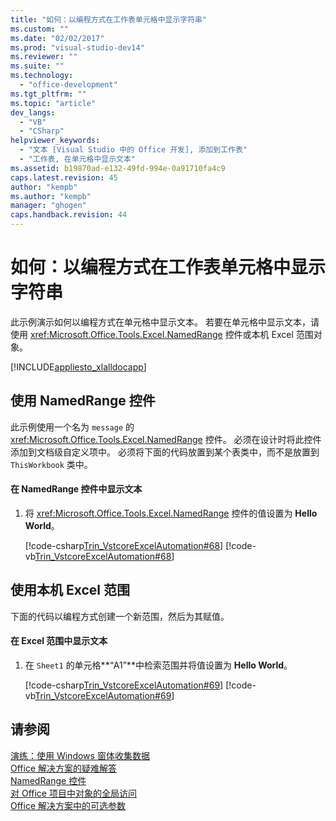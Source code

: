 ```yaml
---
title: "如何：以编程方式在工作表单元格中显示字符串"
ms.custom: ""
ms.date: "02/02/2017"
ms.prod: "visual-studio-dev14"
ms.reviewer: ""
ms.suite: ""
ms.technology: 
  - "office-development"
ms.tgt_pltfrm: ""
ms.topic: "article"
dev_langs: 
  - "VB"
  - "CSharp"
helpviewer_keywords: 
  - "文本 [Visual Studio 中的 Office 开发], 添加到工作表"
  - "工作表, 在单元格中显示文本"
ms.assetid: b19870ad-e132-49fd-994e-0a91710fa4c9
caps.latest.revision: 45
author: "kempb"
ms.author: "kempb"
manager: "ghogen"
caps.handback.revision: 44
---
```

# 如何：以编程方式在工作表单元格中显示字符串
  此示例演示如何以编程方式在单元格中显示文本。  若要在单元格中显示文本，请使用 <xref:Microsoft.Office.Tools.Excel.NamedRange> 控件或本机 Excel 范围对象。  
  
 [!INCLUDE[appliesto_xlalldocapp](../vsto/includes/appliesto-xlalldocapp-md.md)]  
  
## 使用 NamedRange 控件  
 此示例使用一个名为 `message` 的 <xref:Microsoft.Office.Tools.Excel.NamedRange> 控件。  必须在设计时将此控件添加到文档级自定义项中。  必须将下面的代码放置到某个表类中，而不是放置到 `ThisWorkbook` 类中。  
  
#### 在 NamedRange 控件中显示文本  
  
1.  将 <xref:Microsoft.Office.Tools.Excel.NamedRange> 控件的值设置为 **Hello World**。  
  
     [!code-csharp[Trin_VstcoreExcelAutomation#68](../snippets/csharp/VS_Snippets_OfficeSP/Trin_VstcoreExcelAutomation/CS/Sheet1.cs#68)]
     [!code-vb[Trin_VstcoreExcelAutomation#68](../snippets/visualbasic/VS_Snippets_OfficeSP/Trin_VstcoreExcelAutomation/VB/Sheet1.vb#68)]  
  
## 使用本机 Excel 范围  
 下面的代码以编程方式创建一个新范围，然后为其赋值。  
  
#### 在 Excel 范围中显示文本  
  
1.  在 `Sheet1` 的单元格**“A1”**中检索范围并将值设置为 **Hello World**。  
  
     [!code-csharp[Trin_VstcoreExcelAutomation#69](../snippets/csharp/VS_Snippets_OfficeSP/Trin_VstcoreExcelAutomation/CS/Sheet1.cs#69)]
     [!code-vb[Trin_VstcoreExcelAutomation#69](../snippets/visualbasic/VS_Snippets_OfficeSP/Trin_VstcoreExcelAutomation/VB/Sheet1.vb#69)]  
  
## 请参阅  
 [演练：使用 Windows 窗体收集数据](../vsto/walkthrough-collecting-data-using-a-windows-form.md)   
 [Office 解决方案的疑难解答](../vsto/troubleshooting-office-solutions.md)   
 [NamedRange 控件](../vsto/namedrange-control.md)   
 [对 Office 项目中对象的全局访问](../vsto/global-access-to-objects-in-office-projects.md)   
 [Office 解决方案中的可选参数](../vsto/optional-parameters-in-office-solutions.md)  
  
  